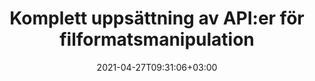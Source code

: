 ---
############################# Static ############################
layout: "product"
date: 2021-04-27T09:31:06+03:00
draft: false

############################# Head ############################
head_title: ".NET Java-dokumenthantering API:er för filhanteringssystem"
head_description: ".NET och Java dokumentmanipulation och visning av API:er för Word Excel PowerPoint Outlook HTML PDF. Lägg till Imaging Barcode och OCR-funktioner i .NET- eller Java-applikationer."

############################# Header ############################
title: "Komplett uppsättning av API:er för filformatsmanipulation"
description: "Utför dokumentbearbetningsuppgifter i Word, Excel, PDF, PowerPoint, Outlook och mer än 100 andra filformat med hjälp av våra inbyggda API:er för .NET och Java."
button:
  enable: true

############################# APIs ###############################
apis:
  enable: true

  api:
    # api loop
    - title: "Conholdate.Total produktfamilj inkluderar"
      link: "https://products.conholdate.com/sv/total/"
      label: "Visa alla On Premise API:er"
      api_product:
        # api_product loop
        - link: "/sv/total/net/"
          img_alt: "Conholdate.Total för .NET"
          image: "/images/conholdate_total-for-net.png"
          product: "Conholdate.Total for"
          platform: ".NET"
          content: "Inrikta dig på Windows Forms, ASP.NET, WPF, WCF eller någon typ av applikation baserad på .NET Framework 2.0 eller senare."

        # api_product loop
        - link: "/sv/total/java/"
          img_alt: "Conholdate.Total för Java"
          image: "/images/conholdate_total-for-java.png"
          product: "Conholdate.Total for"
          platform: "Java"
          content: "Inbyggda Java API:er för skrivbordet, webben eller någon form av applikation baserad på Java SE eller EE."

############################# Support ############################
support:
    enable: true

############################# Back to top ###############################
back_to_top:
  enable: true
---